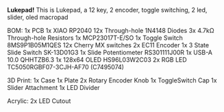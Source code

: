 **Lukepad!**
This is Lukepad, a 12 key, 2 encoder, toggle switching, 2 led, slider, oled macropad


BOM:
1x PCB
1x XIAO RP2040
12x Through-hole 1N4148 Diodes
3x 4.7kΩ Through-hole Resistors
1x MCP23017T-E/SO
1x Toggle Switch 8MS9P1B05M1QES
12x Cherry MX switches
2x EC11 Encoder
1x 3 State Slide Switch SK-13D01G3
1x Slide Potentiometer RS301111J00R
1x USB-A 10.0 QHHTZB6.3
1x 128x64 OLED HS96L03W2C03
2x RGB LED TC5050RGBF07-3CJH-AF70 (C7495074)

3D Print:
1x Case
1x Plate
2x Rotary Encoder Knob
1x ToggleSwitch Cap
1x Slider Attachment
1x LED Divider

Acrylic:
2x LED Cutout

